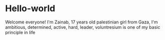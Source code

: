 # Hello-world
Welcome everyone!
I'm Zainab, 17 years old palestinian girl from Gaza, I'm ambitious, determined, active, hard, leader, voluntresium is one of my basic principle in life 
